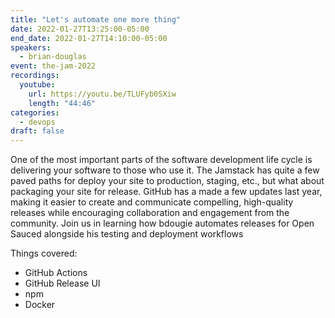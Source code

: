 ```yaml
---
title: "Let's automate one more thing"
date: 2022-01-27T13:25:00-05:00
end_date: 2022-01-27T14:10:00-05:00
speakers:
  - brian-douglas
event: the-jam-2022
recordings:
  youtube:
    url: https://youtu.be/TLUFyb0SXiw
    length: "44:46"
categories:
  - devops
draft: false
---
```


One of the most important parts of the software development life cycle is delivering your software to those who use it. The Jamstack has quite a few paved paths for deploy your site to production, staging, etc., but what about packaging your site for release. GitHub has a made a few updates last year, making it easier to create and communicate compelling, high-quality releases while encouraging collaboration and engagement from the community.
Join us in learning how bdougie automates releases for Open Sauced alongside his testing and deployment workflows

Things covered:

- GitHub Actions
- GitHub Release UI
- npm
- Docker
